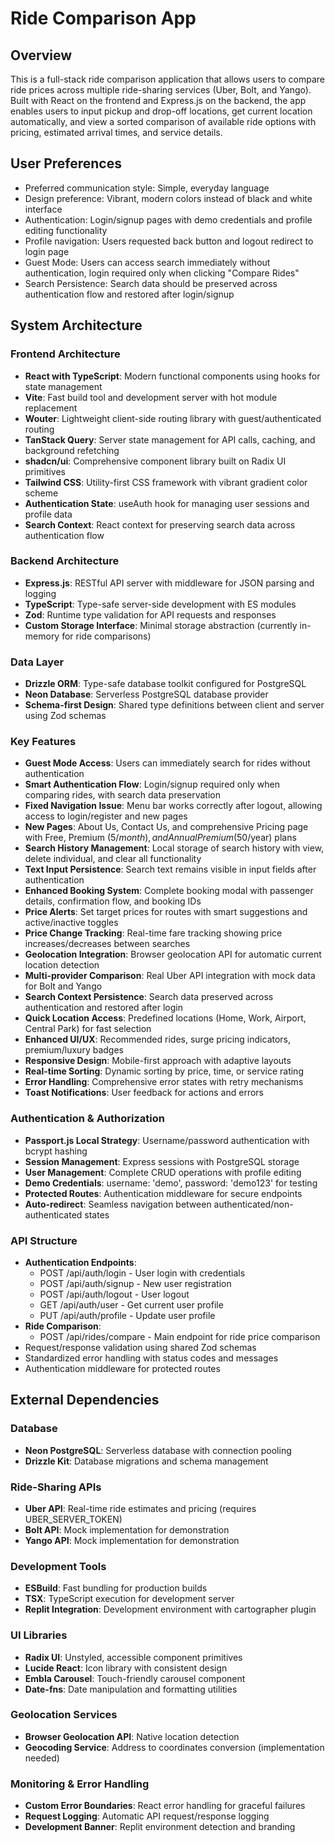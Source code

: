 # Ride Comparison App

## Overview

This is a full-stack ride comparison application that allows users to compare ride prices across multiple ride-sharing services (Uber, Bolt, and Yango). Built with React on the frontend and Express.js on the backend, the app enables users to input pickup and drop-off locations, get current location automatically, and view a sorted comparison of available ride options with pricing, estimated arrival times, and service details.

## User Preferences

- Preferred communication style: Simple, everyday language
- Design preference: Vibrant, modern colors instead of black and white interface
- Authentication: Login/signup pages with demo credentials and profile editing functionality
- Profile navigation: Users requested back button and logout redirect to login page
- Guest Mode: Users can access search immediately without authentication, login required only when clicking "Compare Rides"
- Search Persistence: Search data should be preserved across authentication flow and restored after login/signup

## System Architecture

### Frontend Architecture
- **React with TypeScript**: Modern functional components using hooks for state management
- **Vite**: Fast build tool and development server with hot module replacement
- **Wouter**: Lightweight client-side routing library with guest/authenticated routing
- **TanStack Query**: Server state management for API calls, caching, and background refetching
- **shadcn/ui**: Comprehensive component library built on Radix UI primitives
- **Tailwind CSS**: Utility-first CSS framework with vibrant gradient color scheme
- **Authentication State**: useAuth hook for managing user sessions and profile data
- **Search Context**: React context for preserving search data across authentication flow

### Backend Architecture
- **Express.js**: RESTful API server with middleware for JSON parsing and logging
- **TypeScript**: Type-safe server-side development with ES modules
- **Zod**: Runtime type validation for API requests and responses
- **Custom Storage Interface**: Minimal storage abstraction (currently in-memory for ride comparisons)

### Data Layer
- **Drizzle ORM**: Type-safe database toolkit configured for PostgreSQL
- **Neon Database**: Serverless PostgreSQL database provider
- **Schema-first Design**: Shared type definitions between client and server using Zod schemas

### Key Features
- **Guest Mode Access**: Users can immediately search for rides without authentication
- **Smart Authentication Flow**: Login/signup required only when comparing rides, with search data preservation
- **Fixed Navigation Issue**: Menu bar works correctly after logout, allowing access to login/register and new pages
- **New Pages**: About Us, Contact Us, and comprehensive Pricing page with Free, Premium ($5/month), and Annual Premium ($50/year) plans
- **Search History Management**: Local storage of search history with view, delete individual, and clear all functionality
- **Text Input Persistence**: Search text remains visible in input fields after authentication
- **Enhanced Booking System**: Complete booking modal with passenger details, confirmation flow, and booking IDs
- **Price Alerts**: Set target prices for routes with smart suggestions and active/inactive toggles
- **Price Change Tracking**: Real-time fare tracking showing price increases/decreases between searches
- **Geolocation Integration**: Browser geolocation API for automatic current location detection
- **Multi-provider Comparison**: Real Uber API integration with mock data for Bolt and Yango
- **Search Context Persistence**: Search data preserved across authentication and restored after login
- **Quick Location Access**: Predefined locations (Home, Work, Airport, Central Park) for fast selection
- **Enhanced UI/UX**: Recommended rides, surge pricing indicators, premium/luxury badges
- **Responsive Design**: Mobile-first approach with adaptive layouts
- **Real-time Sorting**: Dynamic sorting by price, time, or service rating
- **Error Handling**: Comprehensive error states with retry mechanisms
- **Toast Notifications**: User feedback for actions and errors

### Authentication & Authorization
- **Passport.js Local Strategy**: Username/password authentication with bcrypt hashing
- **Session Management**: Express sessions with PostgreSQL storage
- **User Management**: Complete CRUD operations with profile editing
- **Demo Credentials**: username: 'demo', password: 'demo123' for testing
- **Protected Routes**: Authentication middleware for secure endpoints
- **Auto-redirect**: Seamless navigation between authenticated/non-authenticated states

### API Structure
- **Authentication Endpoints**:
  - POST /api/auth/login - User login with credentials
  - POST /api/auth/signup - New user registration
  - POST /api/auth/logout - User logout
  - GET /api/auth/user - Get current user profile
  - PUT /api/auth/profile - Update user profile
- **Ride Comparison**:
  - POST /api/rides/compare - Main endpoint for ride price comparison
- Request/response validation using shared Zod schemas
- Standardized error handling with status codes and messages
- Authentication middleware for protected routes

## External Dependencies

### Database
- **Neon PostgreSQL**: Serverless database with connection pooling
- **Drizzle Kit**: Database migrations and schema management

### Ride-Sharing APIs
- **Uber API**: Real-time ride estimates and pricing (requires UBER_SERVER_TOKEN)
- **Bolt API**: Mock implementation for demonstration
- **Yango API**: Mock implementation for demonstration

### Development Tools
- **ESBuild**: Fast bundling for production builds
- **TSX**: TypeScript execution for development server
- **Replit Integration**: Development environment with cartographer plugin

### UI Libraries
- **Radix UI**: Unstyled, accessible component primitives
- **Lucide React**: Icon library with consistent design
- **Embla Carousel**: Touch-friendly carousel component
- **Date-fns**: Date manipulation and formatting utilities

### Geolocation Services
- **Browser Geolocation API**: Native location detection
- **Geocoding Service**: Address to coordinates conversion (implementation needed)

### Monitoring & Error Handling
- **Custom Error Boundaries**: React error handling for graceful failures
- **Request Logging**: Automatic API request/response logging
- **Development Banner**: Replit environment detection and branding